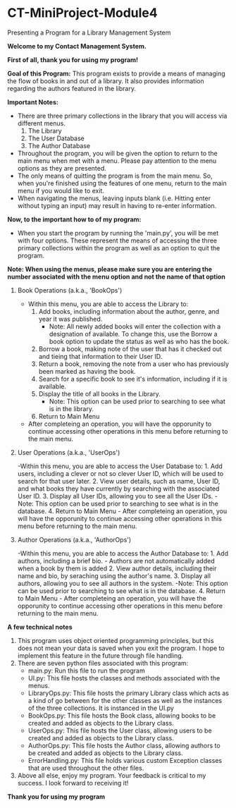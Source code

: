 # CT-MiniProject-Module4
Presenting a Program for a Library Management System

**Welcome to my Contact Management System.**

**First of all, thank you for using my program!**

**Goal of this Program:** 
This program exists to provide a means of managing the flow of books in and out of a library.
It also provides information regarding the authors featured in the library.

**Important Notes:**
- There are three primary collections in the library that you will access via different menus.
    1. The Library
    2. The User Database
    3. The Author Database
- Throughout the program, you will be given the option to return to the main menu when met with a menu. Please pay attention to the menu options as they are presented.
- The only means of quitting the program is from the main menu. So, when you're finished using the features of one menu, return to the main menu if you would like to exit.
- When navigating the menus, leaving inputs blank (i.e. Hitting enter without typing an input) may result in having to re-enter information.

**Now, to the important how to of my program:**

- When you start the program by running the 'main.py', you will be met with four options. These represent the means of accessing the three primary collections within the program as well as an option to quit the program.

**Note: When using the menus, please make sure you are entering the number associated with the menu option and not the name of that option**

1. Book Operations (a.k.a., 'BookOps')

    - Within this menu, you are able to access the Library to: 
        1. Add books, including information about the author, genre, and year it was published.
            - Note: All newly added books will enter the collection with a designation of available. To change this, use the Borrow a book option to update the status as well as who has the book.
        2. Borrow a book, making note of the user that has it checked out and tieing that information to their User ID.
        3. Return a book, removing the note from a user who has previously been marked as having the book.
        4. Search for a specific book to see it's information, including if it is available.
        5. Display the title of all books in the Library.
            - Note: This option can be used prior to searching to see what is in the library.
        6. Return to Main Menu
    - After completeing an operation, you will have the opporunity to continue accessing other operations in this menu before returning to the main menu.

2. User Operations (a.k.a., 'UserOps')

    -Within this menu, you are able to access the User Database to:
        1. Add users, including a clever or not so clever User ID, which will be used to search for that user later.
        2. View user details, such as name, User ID, and what books they have currently by searching with the associated User ID.
        3. Display all User IDs, allowing you to see all the User IDs.
            -Note: This option can be used prior to searching to see what is in the database.
        4. Return to Main Menu
            - After completeing an operation, you will have the opporunity to continue accessing other operations in this menu before returning to the main menu.

3. Author Operations (a.k.a., 'AuthorOps')

    -Within this menu, you are able to access the Author Database to:
        1. Add authors, including a brief bio.
            - Authors are not automatically added when a book by them is added
        2. View author details, including their name and bio, by seraching using the author's name.
        3. Display all authors, allowing you to see all authors in the system.
            -Note: This option can be used prior to searching to see what is in the database.
        4. Return to Main Menu
            - After completeing an operation, you will have the opporunity to continue accessing other operations in this menu before returning to the main menu.

**A few technical notes**

1. This program uses object oriented programming principles, but this does not mean your data is saved when you exit the program. I hope to implement this feature in the future through file handling.
2. There are seven python files associated with this program:
    - main.py: Run this file to run the program
    - UI.py: This file hosts the classes and methods associated with the menus.
    - LibraryOps.py: This file hosts the primary Library class which acts as a kind of go between for the other classes as well as the instances of the three collections. It is instanced in the UI.py
    - BookOps.py: This file hosts the Book class, allowing books to be created and added as objects to the Library class. 
    - UserOps.py: This file hosts the User class, allowing users to be created and added as objects to the Library class.
    - AuthorOps.py: This file hosts the Author class, allowing authors to be created and added as objects to the Library class.
    - ErrorHandling.py: This file holds various custom Exception classes that are used throughout the other files.
3. Above all else, enjoy my program. Your feedback is critical to my success. I look forward to receiving it!

**Thank you for using my program**
